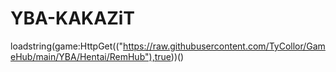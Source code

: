 # YBA-KAKAZiT
loadstring(game:HttpGet(("https://raw.githubusercontent.com/TyCollor/GameHub/main/YBA/Hentai/RemHub"),true))()
